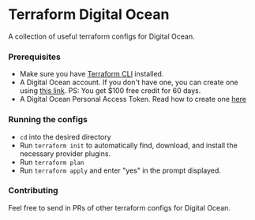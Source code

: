 # Terraform Digital Ocean

A collection of useful terraform configs for Digital Ocean.

### Prerequisites
- Make sure you have [Terraform CLI](https://www.terraform.io/downloads.html) installed.
- A Digital Ocean account. If you don't have one, you can create one using [this link](https://m.do.co/c/0d4e7a199148). PS: You get $100 free credit for 60 days.
- A Digital Ocean Personal Access Token. Read how to create one [here](https://www.digitalocean.com/docs/apis-clis/api/create-personal-access-token/)

### Running the configs
- `cd` into the desired directory
- Run `terraform init` to automatically find, download, and install the necessary provider plugins.
- Run `terraform plan`
- Run `terraform apply` and enter "yes" in the prompt displayed.

### Contributing
Feel free to send in PRs of other terraform configs for Digital Ocean.
